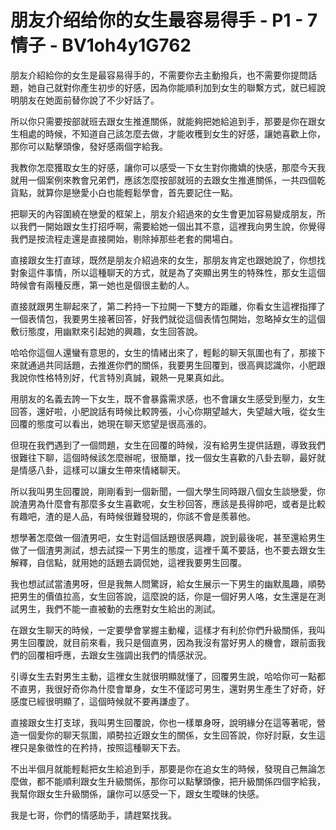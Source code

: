 # 朋友介绍给你的女生最容易得手 - P1 - 7情子 - BV1oh4y1G762

朋友介紹給你的女生是最容易得手的，不需要你去主動撥兵，也不需要你提問話題，她自己就對你產生初步的好感，因為你能順利加到女生的聯繫方式，就已經說明朋友在她面前替你說了不少好話了。

所以你只需要按部就班去跟女生推進關係，就能夠把她給追到手，那要是你在跟女生相處的時候，不知道自己該怎麼去做，才能收穫到女生的好感，讓她喜歡上你，那你可以點擊頭像，發好感兩個字給我。

我教你怎麼獲取女生的好感，讓你可以感受一下女生對你撒嬌的快感，那麼今天我就用一個案例來教會兄弟們，應該怎麼按部就班的去跟女生推進關係，一共四個乾貨點，就算你是戀愛小白也能輕鬆學會，首先要記住一點。

把聊天的內容圍繞在戀愛的框架上，朋友介紹過來的女生會更加容易變成朋友，所以我們一開始跟女生打招呼啊，需要給她一個出其不意，這裡我向男生說，你覺得我們是按流程走還是直接開始，剔除掉那些老套的開場白。

直接跟女生打直球，既然是朋友介紹過來的女生，那朋友肯定也跟她說了，你想找對象這件事情，所以這種聊天的方式，就是為了突顯出男生的特殊性，那女生這個時候會有兩種反應，第一她也是個很主動的人。

直接就跟男生聊起來了，第二矜持一下拉開一下雙方的距離，你看女生這裡指揮了一個表情包，我要男生接著回答，好我們就從這個表情包開始，忽略掉女生的這個敷衍態度，用幽默來引起她的興趣，女生回答說。

哈哈你這個人還蠻有意思的，女生的情緒出來了，輕鬆的聊天氛圍也有了，那接下來就通過共同話題，去推進你們的關係，我要男生回覆到，很高興認識你，小肥跟我說你性格特別好，代言特別真誠，親熱一見果真如此。

用朋友的名義去誇一下女生，既不會暴露需求感，也不會讓女生感受到壓力，女生回答，還好啦，小肥說話有時候比較誇張，小心你期望越大，失望越大哦，從女生回覆的態度可以看出，她現在聊天慾望是很高漲的。

但現在我們遇到了一個問題，女生在回覆的時候，沒有給男生提供話題，導致我們很難往下聊，這個時候該怎麼辦呢，很簡單，找一個女生喜歡的八卦去聊，最好就是情感八卦，這樣可以讓女生帶來情緒聊天。

所以我叫男生回覆說，剛剛看到一個新聞，一個大學生同時跟八個女生談戀愛，你說渣男為什麼會有那麼多女生喜歡呢，女生秒回答，應該是長得帥吧，或者是比較有趣吧，渣的是人品，有時候很難發現的，你該不會是羨慕他。

想學著怎麼做一個渣男吧，女生對這個話題很感興趣，說到最後呢，甚至還給男生做了一個渣男測試，想去試探一下男生的態度，這裡千萬不要話，也不要去跟女生解釋，自信點，就用她的話題去調侃她，這裡我要男生回覆。

我也想試試當渣男呀，但是我無人問驚訝，給女生展示一下男生的幽默風趣，順勢把男生的價值拉高，女生回答說，這麼說的話，你是一個好男人咯，女生還是在測試男生，我們不能一直被動的去應對女生給出的測試。

在跟女生聊天的時候，一定要學會掌握主動權，這樣才有利於你們升級關係，我叫男生回覆說，就目前來看，我只是個直男，因為我沒有當好男人的機會，跟前面我們的回覆相呼應，去跟女生強調出我們的情感狀況。

引導女生去對男生主動，這裡女生就很明顯就懂了，回覆男生說，哈哈你可一點都不直男，我很好奇你為什麼會單身，女生不僅認可男生，還對男生產生了好奇，好感度已經很明顯了，這個時候就不要再謙虛了。

直接跟女生打支球，我叫男生回覆說，你也一樣單身呀，說明緣分在這等著呢，營造一個愛你的聊天氛圍，順勢拉近跟女生的關係，女生回答說，你好討厭，女生這裡只是象徵性的在矜持，按照這種聊天下去。

不出半個月就能輕鬆把女生給追到手，那要是你在追女生的時候，發現自己無論怎麼做，都不能順利跟女生升級關係，那你可以點擊頭像，把升級關係四個字給我，我幫你跟女生升級關係，讓你可以感受一下，跟女生曖昧的快感。

我是七哥，你們的情感助手，請趕緊找我。